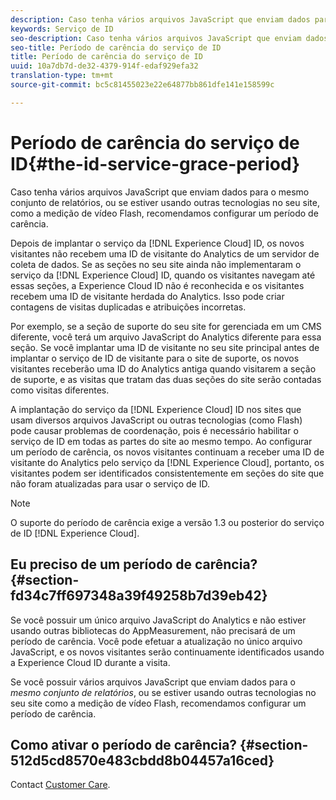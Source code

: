 ```yaml
---
description: Caso tenha vários arquivos JavaScript que enviam dados para o mesmo conjunto de relatórios, ou se estiver usando outras tecnologias no seu site, como a medição de vídeo Flash, recomendamos configurar um período de carência.
keywords: Serviço de ID
seo-description: Caso tenha vários arquivos JavaScript que enviam dados para o mesmo conjunto de relatórios, ou se estiver usando outras tecnologias no seu site, como a medição de vídeo Flash, recomendamos configurar um período de carência.
seo-title: Período de carência do serviço de ID
title: Período de carência do serviço de ID
uuid: 10a7db7d-de32-4379-914f-edaf929efa32
translation-type: tm+mt
source-git-commit: bc5c81455023e22e64877bb861dfe141e158599c

---
```



# Período de carência do serviço de ID{#the-id-service-grace-period}

Caso tenha vários arquivos JavaScript que enviam dados para o mesmo conjunto de relatórios, ou se estiver usando outras tecnologias no seu site, como a medição de vídeo Flash, recomendamos configurar um período de carência.

Depois de implantar o serviço da [!DNL Experience Cloud] ID, os novos visitantes não recebem uma ID de visitante do Analytics de um servidor de coleta de dados. Se as seções no seu site ainda não implementaram o serviço da [!DNL Experience Cloud] ID, quando os visitantes navegam até essas seções, a Experience Cloud ID não é reconhecida e os visitantes recebem uma ID de visitante herdada do Analytics. Isso pode criar contagens de visitas duplicadas e atribuições incorretas.

Por exemplo, se a seção de suporte do seu site for gerenciada em um CMS diferente, você terá um arquivo JavaScript do Analytics diferente para essa seção. Se você implantar uma ID de visitante no seu site principal antes de implantar o serviço de ID de visitante para o site de suporte, os novos visitantes receberão uma ID do Analytics antiga quando visitarem a seção de suporte, e as visitas que tratam das duas seções do site serão contadas como visitas diferentes.

A implantação do serviço da [!DNL Experience Cloud] ID nos sites que usam diversos arquivos JavaScript ou outras tecnologias (como Flash) pode causar problemas de coordenação, pois é necessário habilitar o serviço de ID em todas as partes do site ao mesmo tempo. Ao configurar um período de carência, os novos visitantes continuam a receber uma ID de visitante do Analytics pelo serviço da [!DNL Experience Cloud], portanto, os visitantes podem ser identificados consistentemente em seções do site que não foram atualizadas para usar o serviço de ID.

>[!NOTE]
>
>O suporte do período de carência exige a versão 1.3 ou posterior do serviço de ID [!DNL Experience Cloud].

## Eu preciso de um período de carência? {#section-fd34c7ff697348a39f49258b7d39eb42}

Se você possuir um único arquivo JavaScript do Analytics e não estiver usando outras bibliotecas do AppMeasurement, não precisará de um período de carência. Você pode efetuar a atualização no único arquivo JavaScript, e os novos visitantes serão continuamente identificados usando a Experience Cloud ID durante a visita.

Se você possuir vários arquivos JavaScript que enviam dados para o *mesmo conjunto de relatórios*, ou se estiver usando outras tecnologias no seu site como a medição de vídeo Flash, recomendamos configurar um período de carência.

## Como ativar o período de carência?  {#section-512d5cd8570e483cbdd8b04457a16ced}

Contact [Customer Care](https://helpx.adobe.com/marketing-cloud/contact-support.html).
